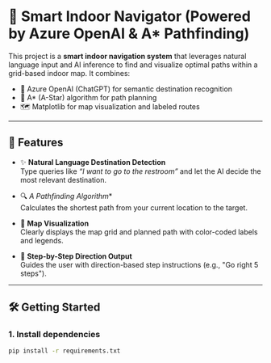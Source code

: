 # 🧭 Smart Indoor Navigator (Powered by Azure OpenAI & A* Pathfinding)

This project is a **smart indoor navigation system** that leverages natural language input and AI inference to find and visualize optimal paths within a grid-based indoor map. It combines:

- 🧠 Azure OpenAI (ChatGPT) for semantic destination recognition
- 📍 A* (A-Star) algorithm for path planning
- 🗺️ Matplotlib for map visualization and labeled routes

---

## 🚀 Features

- ✨ **Natural Language Destination Detection**  
  Type queries like _“I want to go to the restroom”_ and let the AI decide the most relevant destination.

- 🔍 **A* Pathfinding Algorithm**  
  Calculates the shortest path from your current location to the target.

- 🎨 **Map Visualization**  
  Clearly displays the map grid and planned path with color-coded labels and legends.

- 📢 **Step-by-Step Direction Output**  
  Guides the user with direction-based step instructions (e.g., "Go right 5 steps").

---

## 🛠️ Getting Started

### 1. Install dependencies

```bash
pip install -r requirements.txt
